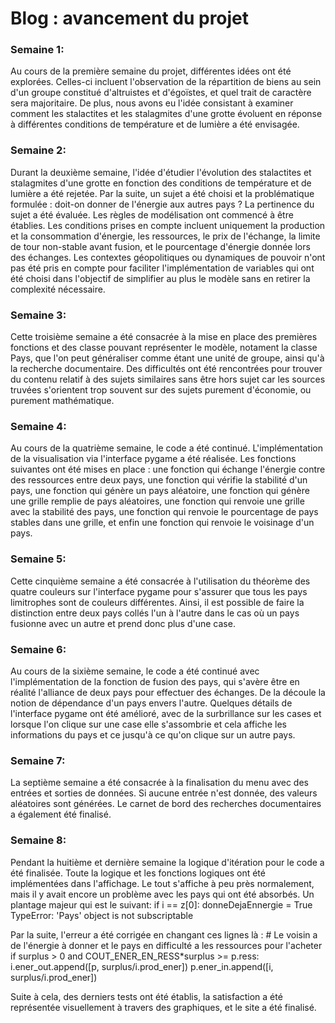 # Blog : avancement du projet  

### Semaine 1:
Au cours de la première semaine du projet, différentes idées ont été explorées. Celles-ci incluent l'observation de la répartition de biens au sein d'un groupe constitué d'altruistes et d'égoïstes, et quel trait de caractère sera majoritaire. De plus, nous avons eu l'idée consistant à examiner comment les stalactites et les stalagmites d'une grotte évoluent en réponse à différentes conditions de température et de lumière a été envisagée.

  

### Semaine 2:
Durant la deuxième semaine,  l'idée d'étudier l'évolution des stalactites et stalagmites d'une grotte en fonction des conditions de température et de lumière a été rejetée. Par la suite, un sujet a été choisi et la problématique formulée : doit-on donner de l'énergie aux autres pays ? La pertinence du sujet a été évaluée. Les règles de modélisation ont commencé à être établies. Les conditions prises en compte incluent uniquement la production et la consommation d'énergie, les ressources, le prix de l'échange, la limite de tour non-stable avant fusion, et le pourcentage d'énergie donnée lors des échanges. Les contextes géopolitiques ou dynamiques de pouvoir n'ont pas été pris en compte pour faciliter l'implémentation de variables qui ont été choisi dans l'objectif de simplifier au plus le modèle sans en retirer la complexité nécessaire.

  

### Semaine 3:
Cette troisième semaine a été consacrée à la mise en place des premières fonctions et des classe pouvant représenter le modèle, notament la classe Pays, que l'on peut généraliser comme étant une unité de groupe,  ainsi qu'à la recherche documentaire. Des difficultés ont été rencontrées pour trouver du contenu relatif à des sujets similaires sans être hors sujet car les sources truvées s'orientent trop souvent sur des sujets purement d'économie, ou purement mathématique.

  

### Semaine 4:
Au cours de la quatrième semaine, le code a été continué. L'implémentation de la visualisation via l'interface pygame a été réalisée. Les fonctions suivantes ont été mises en place : une fonction qui échange l'énergie contre des ressources entre deux pays, une fonction qui vérifie la stabilité d'un pays, une fonction qui génère un pays aléatoire, une fonction qui génère une grille remplie de pays aléatoires, une fonction qui renvoie une grille avec la stabilité des pays, une fonction qui renvoie le pourcentage de pays stables dans une grille, et enfin une fonction qui renvoie le voisinage d'un pays.

  

### Semaine 5:
Cette cinquième semaine a été consacrée à l'utilisation du théorème des quatre couleurs sur l'interface pygame pour s'assurer que tous les pays limitrophes sont de couleurs différentes. Ainsi, il est possible de faire la distinction entre deux pays collés l'un à l'autre dans le cas où un pays fusionne avec un autre et prend donc plus d'une case.

  

### Semaine 6:
Au cours de la sixième semaine, le code a été continué avec l'implémentation de la fonction de fusion des pays, qui s'avère être en réalité l'alliance de deux pays pour effectuer des échanges. De la découle la notion de dépendance d'un pays envers l'autre. Quelques détails de l'interface pygame ont été amélioré, avec de la surbrillance sur les cases et lorsque l'on clique sur une case elle s'assombrie et cela affiche les informations du pays et ce jusqu'à ce qu'on clique sur un autre pays.

  

### Semaine 7:
La septième semaine a été consacrée à la finalisation du menu avec des entrées et sorties de données. Si aucune entrée n'est donnée, des valeurs aléatoires sont générées. Le carnet de bord des recherches documentaires a également été finalisé.

  

### Semaine 8:
Pendant la huitième et dernière semaine la logique d'itération pour le code a été finalisée. Toute la logique et les fonctions logiques ont été implémentées dans l'affichage. Le tout s'affiche à peu près normalement, mais il y avait encore un problème avec les pays qui ont été absorbés. Un plantage majeur qui est le suivant: if i == z[0]: donneDejaEnnergie = True
                           TypeError: 'Pays' object is not subscriptable 
     
     
Par la suite, l'erreur a été corrigée en changant ces lignes là : # Le voisin a de l'énergie à donner et le pays en difficulté a les ressources pour l'acheter
                        if surplus > 0 and COUT_ENER_EN_RESS*surplus >= p.ress:
                            i.ener_out.append([p, surplus/i.prod_ener])
                            p.ener_in.append([i, surplus/i.prod_ener])  
                            
                            
 Suite à cela, des derniers tests ont été établis, la satisfaction a été représentée visuellement à travers des graphiques, et le site a été finalisé.

